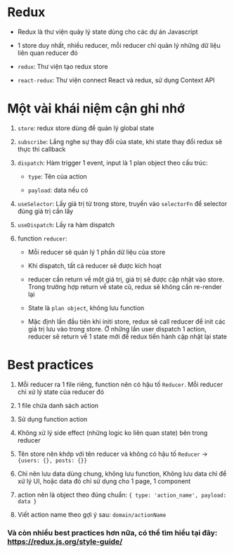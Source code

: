 # Redux

- Redux là thư viện quảy lý state dùng cho các dự án Javascript

- 1 store duy nhất, nhiều reducer, mỗi reducer chỉ quản lý những dữ liệu liên quan reducer đó

- `redux`: Thư viện tạo redux store

- `react-redux`: Thư viện connect React và redux, sử dụng Context API

# Một vài khái niệm cận ghi nhớ

1. `store`: redux store dùng để quản lý global state

2. `subscribe`: Lắng nghe sự thay đổi của state, khi state thay đổi redux sẽ thực thi callback

3. `dispatch`: Hàm trigger 1 event, input là 1 plan object theo cấu trúc:

     - `type`: Tên của action

     - `payload`: data nếu có

4. `useSelector`: Lấy giá trị từ trong store, truyền vào `selectorFn` để selector đúng giá trị cần lấy

5. `useDispatch`: Lấy ra hàm dispatch

6. function `reducer`: 

     - Mỗi reducer sẽ quản lý 1 phần dữ liệu của store

     - Khi dispatch, tất cả reducer sẽ được kích hoạt

     - reducer cần return về một giá trị, giá trị sẽ được cập nhật vào store. Trong trường hợp return về state cũ, redux sẽ không cần re-render lại

     - State là `plan object`, không lưu function
     
     - Mặc định lần đầu tiên khi initi store, redux sẽ call reducer để init các giá trị lưu vào trong store. Ở những lần user dispatch 1 action, reducer sẽ return về 1 state mới để redux tiến hành cập nhật lại state



# Best practices

1. Mỗi reducer ra 1 file riêng, function nên có hậu tố `Reducer`. Mỗi reducer chỉ xử lý state của reducer đó

2. 1 file chứa danh sách action

3. Sử dụng function action

4. Không xử lý side effect (những logic ko liên quan state) bên trong reducer

5. Tên store nên khớp với tên reducer và không có hậu tố `Reducer` -> `{users: {}, posts: {}}` 

6. Chỉ nên lưu data dùng chung, không lưu function, Không lưu data chỉ để xử lý UI, hoặc data đó chỉ sử dụng cho 1 page, 1 component

7. action nên là object theo đúng chuẩn: `{ type: 'action_name', payload: data }`

8. Viết action name theo gợi ý sau: `domain/actionName`


### Và còn nhiều best practices hơn nữa, có thể tìm hiểu tại đây: https://redux.js.org/style-guide/

     